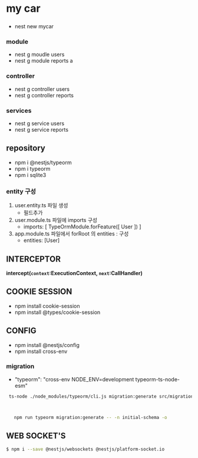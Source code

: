 # my car

###

- nest new mycar

### module

- nest g moudle users
- nest g module reports
  a

### controller

- nest g controller users
- nest g controller reports

### services

- nest g service users
- nest g service reports

## repository

- npm i @nestjs/typeorm
- npm i typeorm
- npm i sqlite3

### entity 구성

1. user.entity.ts 파일 생성
   - 필드추가
2. user.module.ts 파일에 imports 구성
   - imports: [
     TypeOrmModule.forFeature([
     User
     ])
     ]
3. app.module.ts 파일에서 forRoot 의 entities : 구성
   - entities: [User]

## INTERCEPTOR

**intercept(`context`:ExecutionContext, `next`:CallHandler)**

## COOKIE SESSION

- npm install cookie-session
- npm install @types/cookie-session

## CONFIG

- npm install @nestjs/config
- npm install cross-env

### migration

- "typeorm": "cross-env NODE_ENV=development typeorm-ts-node-esm"

```sh
 ts-node ./node_modules/typeorm/cli.js migration:generate src/migrations/created-user -d src/data-source.ts



   npm run typeorm migration:generate -- -n initial-schema -o
```

## WEB SOCKET'S

```sh
$ npm i --save @nestjs/websockets @nestjs/platform-socket.io
```
